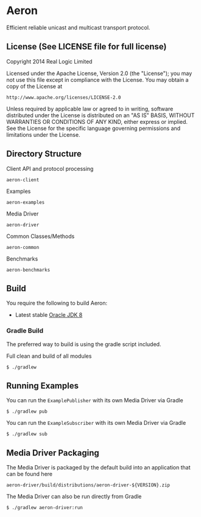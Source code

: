 Aeron
=====

Efficient reliable unicast and multicast transport protocol.

License (See LICENSE file for full license)
-------------------------------------------
Copyright 2014 Real Logic Limited

Licensed under the Apache License, Version 2.0 (the "License");
you may not use this file except in compliance with the License.
You may obtain a copy of the License at

    http://www.apache.org/licenses/LICENSE-2.0

Unless required by applicable law or agreed to in writing, software
distributed under the License is distributed on an "AS IS" BASIS,
WITHOUT WARRANTIES OR CONDITIONS OF ANY KIND, either express or implied.
See the License for the specific language governing permissions and
limitations under the License.

Directory Structure
-------------------

Client API and protocol processing

    aeron-client

Examples

    aeron-examples

Media Driver

    aeron-driver

Common Classes/Methods

    aeron-common

Benchmarks

    aeron-benchmarks

Build
-----

You require the following to build Aeron:

* Latest stable [Oracle JDK 8](http://www.oracle.com/technetwork/java/)

### Gradle Build

The preferred way to build is using the gradle script included.

Full clean and build of all modules

    $ ./gradlew

Running Examples
----------------

You can run the `ExamplePublisher` with its own Media Driver via Gradle

    $ ./gradlew pub

You can run the `ExampleSubscriber` with its own Media Driver via Gradle

    $ ./gradlew sub

Media Driver Packaging
----------------------

The Media Driver is packaged by the default build into an application that can be found here

    aeron-driver/build/distributions/aeron-driver-${VERSION}.zip

The Media Driver can also be run directly from Gradle

    $ ./gradlew aeron-driver:run
